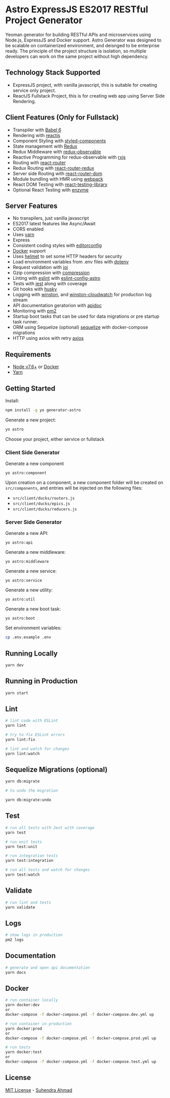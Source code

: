 
# Astro ExpressJS ES2017 RESTful Project Generator

Yeoman generator for building RESTful APIs and microservices using Node.js, ExpressJS and Docker support.
Astro Generator was designed to be scalable on containerized environment, and deisnged to be enterprise ready.
The principle of the project structure is isolation, so multiple developers can work on the same project without high dependency.

## Technology Stack Supported
 - ExpressJS project, with vanilla javascript, this is suitable for creating service only project.
 - ReactJS Fullstack Project, this is for creating web app using Server Side Rendering.

## Client Features (Only for Fullstack)
 - Transpiler with [Babel 6](https://babeljs.io/)
 - Rendering with [reactjs](https://reactjs.org/)
 - Component Styling with [styled-components](https://www.styled-components.com/)
 - State management with [Redux](https://redux.js.org/)
 - Redux Middleware with [redux-observable](https://redux-observable.js.org/)
 - Reactive Programming for redux-observable with [rxjs](https://github.com/ReactiveX/rxjs)
 - Routing with [react-router](https://github.com/ReactTraining/react-router)
 - Redux Routing with [react-router-redux](https://github.com/reactjs/react-router-redux)
 - Server side Routing with [react-router-dom](https://www.npmjs.com/package/react-router-dom)
 - Module bundling with HMR using [webpack](https://webpack.js.org/)
 - React DOM Testing with [react-testing-library](https://github.com/kentcdodds/react-testing-library)
 - Optional React Testing with [enzyme](https://airbnb.io/enzyme/)

## Server Features

 - No transpilers, just vanilla javascript
 - ES2017 latest features like Async/Await
 - CORS enabled
 - Uses [yarn](https://yarnpkg.com)
 - Express 
 - Consistent coding styles with [editorconfig](http://editorconfig.org)
 - [Docker](https://www.docker.com/) support
 - Uses [helmet](https://github.com/helmetjs/helmet) to set some HTTP headers for security
 - Load environment variables from .env files with [dotenv](https://github.com/rolodato/dotenv-safe)
 - Request validation with [joi](https://github.com/hapijs/joi)
 - Gzip compression with [compression](https://github.com/expressjs/compression)
 - Linting with [eslint](http://eslint.org) with [eslint-config-astro](https://www.npmjs.com/package/eslint-config-astro) 
 - Tests with [jest](https://jestjs.io/) along with coverage
 - Git hooks with [husky](https://github.com/typicode/husky) 
 - Logging with [winston](https://www.npmjs.com/package/winston), and [winston-cloudwatch](https://github.com/lazywithclass/winston-cloudwatch) for production log stream
 - API documentation geratorion with [apidoc](http://apidocjs.com)
 - Monitoring with [pm2](https://github.com/Unitech/pm2)
 - Startup boot tasks that can be used for data migrations or pre startup task runner.
 - ORM using Sequelize (optional) [sequelize](http://docs.sequelizejs.com/) with docker-compose migrations
 - HTTP using axios with retry [axios](https://github.com/axios/axios)

## Requirements

 - [Node v7.6+](https://nodejs.org/en/download/current/) or [Docker](https://www.docker.com/)
 - [Yarn](https://yarnpkg.com/en/docs/install)

## Getting Started

Install:
```bash
npm install -g yo generator-astro
```

Generate a new project:

```bash
yo astro
```
Choose your project, either service or fullstack

### Client Side Generator

Generate a new component
```
yo astro:component
```
Upon creation on a component, a new component folder will be created on `src/components`, and entries will be injected on the following files:
  - `src/client/ducks/routers.js`
  - `src/client/ducks/epics.js`
  - `src/client/ducks/reducers.js`

### Server Side Generator

Generate a new API:

```
yo astro:api
```

Generate a new middleware:

```
yo astro:middleware
```

Generate a new service:

```
yo astro:service
```

Generate a new utility:

```
yo astro:util
```

Generate a new boot task:

```
yo astro:boot
```

Set environment variables:

```bash
cp .env.example .env
```

## Running Locally

```bash
yarn dev
```

## Running in Production

```bash
yarn start
```

## Lint

```bash
# lint code with ESLint
yarn lint

# try to fix ESLint errors
yarn lint:fix

# lint and watch for changes
yarn lint:watch
```

## Sequelize Migrations (optional)

```bash
yarn db:migrate

# to undo the migration

yarn db:migrate:undo
```

## Test

```bash
# run all tests with Jest with coverage
yarn test

# run unit tests
yarn test:unit

# run integration tests
yarn test:integration

# run all tests and watch for changes
yarn test:watch
```

## Validate

```bash
# run lint and tests
yarn validate
```

## Logs

```bash
# show logs in production
pm2 logs
```

## Documentation

```bash
# generate and open api documentation
yarn docs
```

## Docker

```bash
# run container locally
yarn docker:dev
or
docker-compose -f docker-compose.yml -f docker-compose.dev.yml up

# run container in production
yarn docker:prod
or
docker-compose -f docker-compose.yml -f docker-compose.prod.yml up

# run tests
yarn docker:test
or
docker-compose -f docker-compose.yml -f docker-compose.test.yml up
```

## License

[MIT License](README.md) - [Suhendra Ahmad](https://github.com/azanium)
